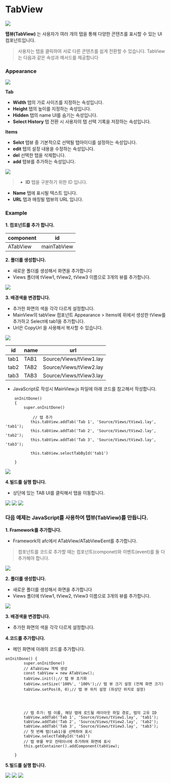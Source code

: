# TabView

![](../../.gitbook/assets/tabview-comp-00.png)

**탭뷰(TabView)** 는 사용자가 여러 개의 탭을 통해 다양한 콘텐츠를 표시할 수 있는 UI 컴포넌트입니다.

> 사용자는 탭을 클릭하여 서로 다른 콘텐츠를 쉽게 전환할 수 있습니다. TabView는 다음과 같은 속성과 메서드를 제공합니다

### Appearance

![](../../.gitbook/assets/tabview-comp-01.png)

**Tab**

* **Width** 탭의 가로 사이즈를 지정하는 속성입니다.
* **Height** 탭의 높이를 지정하는 속성입니다.
* **Hidden** 탭의 name UI를 숨기는 속성입니다.
* **Select History** 탭 전환 시 사용자의 탭 선택 기록을 저장하는 속성입니다.

**Items**

* **Selct** 탭뷰 중 기본적으로 선택될 탭아이디를 설정하는 속성입니다.
* **edit** 탭의 설정 내용을 수정하는 속성입니다.
* **del** 선택한 탭을 삭제합니다.
* **add** 탭뷰를 추가하는 속성입니다.

![](../../.gitbook/assets/tabview-ex-02.png)

> * **ID** 탭을 구분하기 위한 ID 입니다.

* **Name** 탭에 표시될 텍스트 입니다.
* **URL** 탭과 매칭될 탭뷰의 URL 입니다.

### Example

**1. 컴포넌트를 추가 합니다.**

| component | id          |
| --------- | ----------- |
| ATabView  | mainTabView |

**2. 폴더를 생성합니다.**

* 새로운 폴더를 생성해서 화면을 추가합니다
* Views 폴더에 tView1, tView2, tView3 이름으로 3개의 뷰를 추가합니다.

![](../../.gitbook/assets/tabview-comp-07.png)

**3. 배경색을 변경합니다.**

* 추가한 화면의 색을 각각 다르게 설정합니다.
* MainView의 tabView 컴포넌트 Appearance > Items에 위에서 생성한 tView를 추가하고 Select에 tab1을 추가합니다.
* Url은 CopyUrl 을 사용해서 복사할 수 있습니다.

![](../../.gitbook/assets/d886c56b-0525-4ff6-8ee2-8830f8950b39.png)

| id   | name | url                     |
| ---- | ---- | ----------------------- |
| tab1 | TAB1 | Source/Views/tView1.lay |
| tab2 | TAB2 | Source/Views/tView2.lay |
| tab3 | TAB3 | Source/Views/tView3.lay |

* JavaScript로 작성시 MainView.js 파일에 아래 코드를 참고해서 작성합니다.

```
	onInitDone()
	{
		super.onInitDone()

		    // 탭 추가
           this.tabView.addTab('Tab 1', 'Source/Views/tView1.lay', 'tab1');
           this.tabView.addTab('Tab 2', 'Source/Views/tView2.lay', 'tab2');
           this.tabView.addTab('Tab 3', 'Source/Views/tView3.lay', 'tab3');

           this.tabView.selectTabById('tab1')
        
    } 
```

![](../../.gitbook/assets/tabview-ex-03.png)

**4.빌드를 실행 합니다.**

* 상단에 있는 TAB UI를 클릭해서 탭을 이동합니다.

![](../../.gitbook/assets/tabview-comp-04.png) ![](../../.gitbook/assets/tabview-comp-05.png) ![](../../.gitbook/assets/tabview-comp-06.png)

### 다음 예제는 JavaScript를 사용하여 탭뷰(TabView)를 만듭니다.

**1. Framework를 추가합니다.**

* Framework의 afc에서 ATabView/ATabViewEent를 추가합니다.

> 컴포넌트를 코드로 추가할 때는 컴포넌트(componet)와 이벤트(event)를 둘 다 추가해야 합니다.

![](../../.gitbook/assets/tabview-comp-08.png)

**2. 폴더를 생성합니다.**

* 새로운 폴더를 생성해서 화면을 추가합니다
* Views 폴더에 tView1, tView2, tView3 이름으로 3개의 뷰를 추가합니다.

![](<../../.gitbook/assets/tabview-comp-07 (1).png>)

**3. 배경색을 변경합니다.**

* 추가한 화면의 색을 각각 다르게 설정합니다.

**4.코드를 추가합니다.**

* 메인 화면에 아래의 코드를 추가합니다.

```
onInitDone() {
        super.onInitDone()
        // ATabView 객체 생성
        const tabView = new ATabView();
        tabView.init();// 탭 뷰 초기화
        tabView.setSize('100%', '100%');// 탭 뷰 크기 설정 (전체 화면 크기)
        tabView.setPos(0, 0);// 탭 뷰 위치 설정 (좌상단 위치로 설정)




        // 탭 추가: 탭 이름, 해당 탭에 로드될 레이아웃 파일 경로, 탭의 고유 ID
        tabView.addTab('Tab 1', 'Source/Views/tView1.lay', 'tab1');
        tabView.addTab('Tab 2', 'Source/Views/tView2.lay', 'tab2');
        tabView.addTab('Tab 3', 'Source/Views/tView3.lay', 'tab3');
        // 첫 번째 탭(tab1)을 선택하여 표시
        tabView.selectTabById('tab1')
        // 탭 뷰를 부모 컨테이너에 추가하여 화면에 표시
        this.getContainer().addComponent(tabView);

    }
```

**5.빌드를 실행 합니다.**

![](../../.gitbook/assets/tabview-comp-04.png) ![](../../.gitbook/assets/tabview-comp-05.png) ![](../../.gitbook/assets/tabview-comp-06.png)
